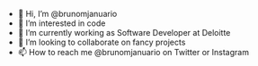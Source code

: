 - 👋 Hi, I’m @brunomjanuario
- 👀 I’m interested in code
- 🌱 I’m currently working as Software Developer at Deloitte
- 💞️ I’m looking to collaborate on fancy projects
- 📫 How to reach me @brunomjanuario on Twitter or Instagram

<!---
brunomjanuario/brunomjanuario is a ✨ special ✨ repository because its `README.md` (this file) appears on your GitHub profile.
You can click the Preview link to take a look at your changes.
--->

